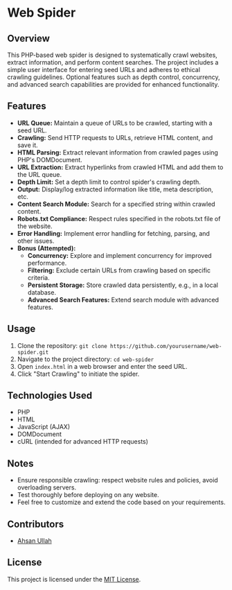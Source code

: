# Web Spider

## Overview
This PHP-based web spider is designed to systematically crawl websites, extract information, and perform content searches. The project includes a simple user interface for entering seed URLs and adheres to ethical crawling guidelines. Optional features such as depth control, concurrency, and advanced search capabilities are provided for enhanced functionality.

## Features
- **URL Queue:** Maintain a queue of URLs to be crawled, starting with a seed URL.
- **Crawling:** Send HTTP requests to URLs, retrieve HTML content, and save it.
- **HTML Parsing:** Extract relevant information from crawled pages using PHP's DOMDocument.
- **URL Extraction:** Extract hyperlinks from crawled HTML and add them to the URL queue.
- **Depth Limit:** Set a depth limit to control spider's crawling depth.
- **Output:** Display/log extracted information like title, meta description, etc.
- **Content Search Module:** Search for a specified string within crawled content.
- **Robots.txt Compliance:** Respect rules specified in the robots.txt file of the website.
- **Error Handling:** Implement error handling for fetching, parsing, and other issues.
- **Bonus (Attempted):**
  - **Concurrency:** Explore and implement concurrency for improved performance.
  - **Filtering:** Exclude certain URLs from crawling based on specific criteria.
  - **Persistent Storage:** Store crawled data persistently, e.g., in a local database.
  - **Advanced Search Features:** Extend search module with advanced features.

## Usage
1. Clone the repository: `git clone https://github.com/yourusername/web-spider.git`
2. Navigate to the project directory: `cd web-spider`
3. Open `index.html` in a web browser and enter the seed URL.
4. Click "Start Crawling" to initiate the spider.

## Technologies Used
- PHP
- HTML
- JavaScript (AJAX)
- DOMDocument
- cURL (intended for advanced HTTP requests)

## Notes
- Ensure responsible crawling: respect website rules and policies, avoid overloading servers.
- Test thoroughly before deploying on any website.
- Feel free to customize and extend the code based on your requirements.

## Contributors
- [Ahsan Ullah](https://github.com/Me-AU)

## License
This project is licensed under the [MIT License](LICENSE).
